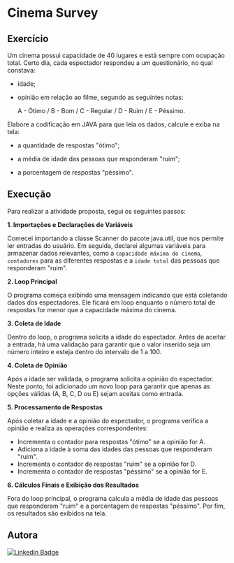 # Cinema Survey
## Exercício
Um cinema possui capacidade de 40 lugares e está sempre com ocupação total. Certo dia, cada espectador respondeu a um questionário, no qual constava:

  - idade;

  - opinião em relação ao filme, segundo as seguintes notas:

      A - Ótimo /  B - Bom / C - Regular  / D - Ruim  / E -  Péssimo.

 

Elabore a codificação em JAVA para que leia os dados, calcule e exiba na tela:

 - a quantidade de respostas "ótimo";

- a média de idade das pessoas que responderam "ruim";

- a porcentagem de respostas "péssimo".

## Execução

Para realizar a atividade proposta, segui os seguintes passos:

**1. Importações e Declarações de Variáveis**

Comecei importando a classe Scanner do pacote java.util, que nos permite ler entradas do usuário. Em seguida, declarei algumas variáveis para armazenar dados relevantes, como a `capacidade máxima do cinema`, `contadores` para as diferentes respostas e a `idade total` das pessoas que responderam "ruim".

**2. Loop Principal**

O programa começa exibindo uma mensagem indicando que está coletando dados dos espectadores. Ele ficará em loop enquanto o número total de respostas for menor que a capacidade máxima do cinema.

**3. Coleta de Idade**

Dentro do loop, o programa solicita a idade do espectador. Antes de aceitar a entrada, há uma validação para garantir que o valor inserido seja um número inteiro e esteja dentro do intervalo de 1 a 100.

**4. Coleta de Opinião**

Após a idade ser validada, o programa solicita a opinião do espectador. Neste ponto, foi adicionado um novo loop para garantir que apenas as opções válidas (A, B, C, D ou E) sejam aceitas como entrada.

**5. Processamento de Respostas**

Após coletar a idade e a opinião do espectador, o programa verifica a opinião e realiza as operações correspondentes:
- Incrementa o contador para respostas "ótimo" se a opinião for A.
- Adiciona a idade à soma das idades das pessoas que responderam "ruim".
- Incrementa o contador de respostas "ruim" se a opinião for D.
- Incrementa o contador de respostas "péssimo" se a opinião for E.

**6. Cálculos Finais e Exibição dos Resultados**

Fora do loop principal, o programa calcula a média de idade das pessoas que responderam "ruim" e a porcentagem de respostas "péssimo". Por fim, os resultados são exibidos na tela.

## Autora
[![Linkedin Badge](https://img.shields.io/badge/LinkedIn-0077B5?style=for-the-badge&logo=linkedin&logoColor=white)](https://www.linkedin.com/in/bianca-malta/)